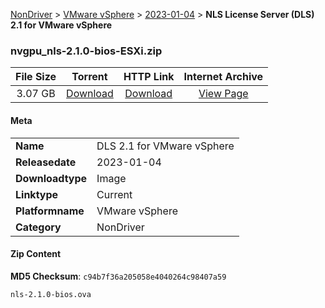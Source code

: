 
[NonDriver](/README.md)  >  [VMware vSphere](/index/NonDriver/VMware_vSphere.md)  >  [2023-01-04](/index/NonDriver/VMware_vSphere/2023-01-04.md)  >  **NLS License Server (DLS) 2.1 for VMware vSphere**


### nvgpu_nls-2.1.0-bios-ESXi.zip

| **File Size** | **Torrent**  | **HTTP Link** | **Internet Archive** |
|:-------------:|:------------:|:-------------:|:--------------------:|
| 3.07 GB |  [Download](https://archive.org/download/nvgpu_nls-2.1.0-bios-ESXi.zip/nvgpu_nls-2.1.0-bios-ESXi.zip_archive.torrent)       | [Download](https://archive.org/compress/nvgpu_nls-2.1.0-bios-ESXi.zip) | [View Page](https://archive.org/details/nvgpu_nls-2.1.0-bios-ESXi.zip)       |

#### Meta

<table>
<tr><td><strong>Name</strong></td><td>DLS 2.1 for VMware vSphere</td></tr>
<tr><td><strong>Releasedate</strong></td><td>2023-01-04</td></tr>
<tr><td><strong>Downloadtype</strong></td><td>Image</td></tr>
<tr><td><strong>Linktype</strong></td><td>Current</td></tr>
<tr><td><strong>Platformname</strong></td><td>VMware vSphere</td></tr>
<tr><td><strong>Category</strong></td><td>NonDriver</td></tr>
</table>

#### Zip Content

**MD5 Checksum**: `c94b7f36a205058e4040264c98407a59`

```text
nls-2.1.0-bios.ova
```